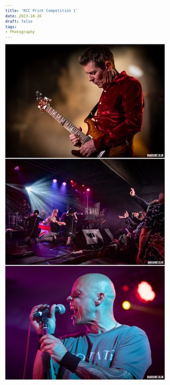 ```yaml
---
title: 'RCC Print Competition 1'
date: 2023-10-26
draft: false
tags: 
- Photography
---
```




![Stuff](img-1.jpg "Stuff")
![Stuff](img-2.jpg "Stuff")
![Stuff](img-3.jpg "Stuff")
